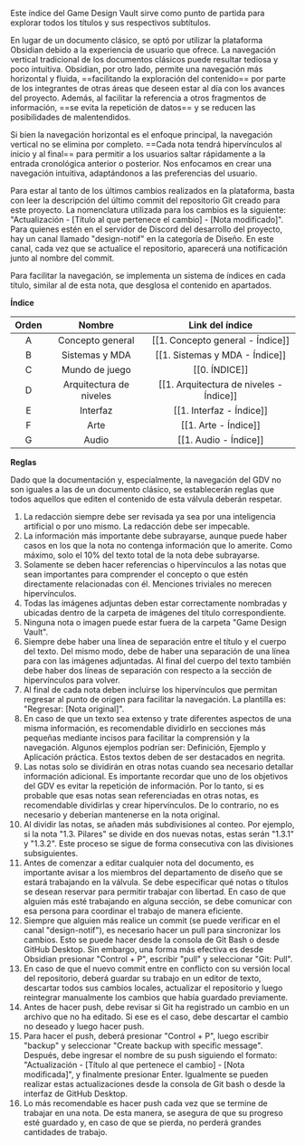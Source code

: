 
Este índice del Game Design Vault sirve como punto de partida para explorar todos los títulos  y sus respectivos subtítulos.

En lugar de un documento clásico, se optó por utilizar la plataforma Obsidian debido a la experiencia de usuario que ofrece. La navegación vertical tradicional de los documentos clásicos puede resultar tediosa y poco intuitiva. Obsidian, por otro lado, permite una navegación más horizontal y fluida, ==facilitando la exploración del contenido== por parte de los integrantes de otras áreas que deseen estar al día con los avances del proyecto. Además, al facilitar la referencia a otros fragmentos de información, ==se evita la repetición de datos== y se reducen las posibilidades de malentendidos.

Si bien la navegación horizontal es el enfoque principal, la navegación vertical no se elimina por completo. ==Cada nota tendrá hipervínculos al inicio y al final== para permitir a los usuarios saltar rápidamente a la entrada cronológica anterior o posterior. Nos enfocamos en crear una navegación intuitiva, adaptándonos a las preferencias del usuario.

Para estar al tanto de los últimos cambios realizados en la plataforma, basta con leer la descripción del último commit del repositorio Git creado para este proyecto. La nomenclatura utilizada para los cambios es la siguiente: "Actualización - [Título al que pertenece el cambio] - [Nota modificado]". Para quienes estén en el servidor de Discord del desarrollo del proyecto, hay un canal llamado "design-notif" en la categoría de Diseño. En este canal, cada vez que se actualice el repositorio, aparecerá una notificación junto al nombre del commit.

Para facilitar la navegación, se implementa un sistema de índices en cada título, similar al de esta nota, que desglosa el contenido en apartados.

**Índice**

| Orden |         Nombre          |             Link del índice             |
| :---: | :---------------------: | :-------------------------------------: |
|   A   |    Concepto general     |    [[1. Concepto general - Índice]]     |
|   B   |     Sistemas y MDA      |     [[1. Sistemas y MDA - Índice]]      |
|   C   |     Mundo de juego      |     [[0. ÍNDICE]]      |
|   D   | Arquitectura de niveles | [[1. Arquitectura de niveles - Índice]] |
|   E   |        Interfaz         |        [[1. Interfaz - Índice]]         |
|   F   |          Arte           |          [[1. Arte - Índice]]           |
|   G   |          Audio          |          [[1. Audio - Índice]]          |

**Reglas**

Dado que la documentación y, especialmente, la navegación del GDV no son iguales a las de un documento clásico, se establecerán reglas que todos aquellos que editen el contenido de esta válvula deberán respetar.

1. La redacción siempre debe ser revisada ya sea por una inteligencia artificial o por uno mismo. La redacción debe ser impecable.
2. La información más importante debe subrayarse, aunque puede haber casos en los que la nota no contenga información que lo amerite. Como máximo, solo el 10% del texto total de la nota debe subrayarse.
3. Solamente se deben hacer referencias o hipervínculos a las notas que sean importantes para comprender el concepto o que estén directamente relacionadas con él. Menciones triviales no merecen hipervínculos.
4. Todas las imágenes adjuntas deben estar correctamente nombradas y ubicadas dentro de la carpeta de imágenes del título correspondiente.
5. Ninguna nota o imagen puede estar fuera de la carpeta "Game Design Vault".
6. Siempre debe haber una línea de separación entre el título y el cuerpo del texto. Del mismo modo, debe de haber una separación de una línea para con las imágenes adjuntadas. Al final del cuerpo del texto también debe haber dos líneas de separación con respecto a la sección de hipervínculos para volver.
7. Al final de cada nota deben incluirse los hipervínculos que permitan regresar al punto de origen para facilitar la navegación. La plantilla es: "Regresar: [Nota original]".
8. En caso de que un texto sea extenso y trate diferentes aspectos de una misma información, es recomendable dividirlo en secciones más pequeñas mediante incisos para facilitar la comprensión y la navegación. Algunos ejemplos podrían ser: Definición, Ejemplo y Aplicación práctica. Estos textos deben de ser destacados en negrita.
9. Las notas solo se dividirán en otras notas cuando sea necesario detallar información adicional. Es importante recordar que uno de los objetivos del GDV es evitar la repetición de información. Por lo tanto, si es probable que esas notas sean referenciadas en otras notas, es recomendable dividirlas y crear hipervínculos. De lo contrario, no es necesario y deberían mantenerse en la nota original.
10. Al dividir las notas, se añaden más subdivisiones al conteo. Por ejemplo, si la nota "1.3. Pilares" se divide en dos nuevas notas, estas serán "1.3.1" y "1.3.2". Este proceso se sigue de forma consecutiva con las divisiones subsiguientes.
11. Antes de comenzar a editar cualquier nota del documento, es importante avisar a los miembros del departamento de diseño que se estará trabajando en la válvula. Se debe especificar qué notas o títulos se desean reservar para permitir trabajar con libertad. En caso de que alguien más esté trabajando en alguna sección, se debe comunicar con esa persona para coordinar el trabajo de manera eficiente.
12. Siempre que alguien más realice un commit (se puede verificar en el canal "design-notif"), es necesario hacer un pull para sincronizar los cambios. Esto se puede hacer desde la consola de Git Bash o desde GitHub Desktop. Sin embargo, una forma más efectiva es desde Obsidian presionar "Control + P", escribir "pull" y seleccionar "Git: Pull".
13. En caso de que el nuevo commit entre en conflicto con su versión local del repositorio, deberá guardar su trabajo en un editor de texto, descartar todos sus cambios locales, actualizar el repositorio y luego reintegrar manualmente los cambios que había guardado previamente.
14. Antes de hacer push, debe revisar si Git ha registrado un cambio en un archivo que no ha editado. Si ese es el caso, debe descartar el cambio no deseado y luego hacer push.
15. Para hacer el push, deberá presionar "Control + P", luego escribir "backup" y seleccionar "Create backup with specific message". Después, debe ingresar el nombre de su push siguiendo el formato: "Actualización - [Título al que pertenece el cambio] - [Nota modificada]", y finalmente presionar Enter. Igualmente se pueden realizar estas actualizaciones desde la consola de Git bash o desde la interfaz de GitHub Desktop.
16. Lo más recomendable es hacer push cada vez que se termine de trabajar en una nota. De esta manera, se asegura de que su progreso esté guardado y, en caso de que se pierda, no perderá grandes cantidades de trabajo.


